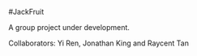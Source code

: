 #JackFruit

A group project under development.

Collaborators: Yi Ren, Jonathan King and Raycent Tan
